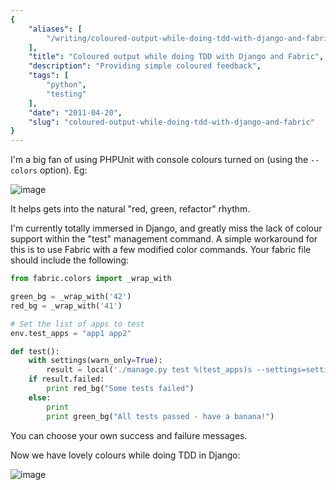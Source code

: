 ```yaml
---
{
    "aliases": [
        "/writing/coloured-output-while-doing-tdd-with-django-and-fabric"
    ],
    "title": "Coloured output while doing TDD with Django and Fabric",
    "description": "Providing simple coloured feedback",
    "tags": [
        "python",
        "testing"
    ],
    "date": "2011-04-20",
    "slug": "coloured-output-while-doing-tdd-with-django-and-fabric"
}
---
```



I'm a big fan of using PHPUnit with console colours turned on (using the
`--colors` option). Eg:

![image](/images/screenshots/phpunit.jpg)

It helps gets into the natural "red, green, refactor" rhythm.

I'm currently totally immersed in Django, and greatly miss the lack of
colour support within the "test" management command. A simple workaround
for this is to use Fabric with a few modified color commands. Your
fabric file should include the following:

``` python
from fabric.colors import _wrap_with

green_bg = _wrap_with('42')
red_bg = _wrap_with('41')

# Set the list of apps to test
env.test_apps = "app1 app2"

def test():
    with settings(warn_only=True):
        result = local('./manage.py test %(test_apps)s --settings=settings_test -v 2 --failfast' % env, capture=False)
    if result.failed:
        print red_bg("Some tests failed")
    else:
        print
        print green_bg("All tests passed - have a banana!")
```

You can choose your own success and failure messages.

Now we have lovely colours while doing TDD in Django:

![image](/images/screenshots/fab.jpg)
